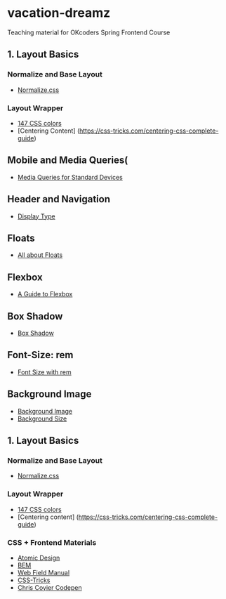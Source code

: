 # vacation-dreamz
Teaching material for OKcoders Spring Frontend Course



## 1. Layout Basics
### Normalize and Base Layout
* [Normalize.css](https://necolas.github.io/normalize.css/)
### Layout Wrapper
* [147 CSS colors](http://www.colors.commutercreative.com/grid/)
* [Centering Content] (https://css-tricks.com/centering-css-complete-guide)
## Mobile and Media Queries(
* [Media Queries for Standard Devices](https://css-tricks.com/snippets/css/media-queries-for-standard-devices/)
## Header and Navigation
* [Display Type](https://www.w3schools.com/html/html_blocks.asp)
## Floats
* [All about Floats](https://css-tricks.com/all-about-floats/)
## Flexbox
* [A Guide to Flexbox](https://css-tricks.com/snippets/css/a-guide-to-flexbox/)
## Box Shadow
* [Box Shadow](https://www.w3schools.com/cssref/css3_pr_box-shadow.asp)
## Font-Size: rem 
* [Font Size with rem](https://snook.ca/archives/html_and_css/font-size-with-rem)
## Background Image
* [Background Image](https://css-tricks.com/almanac/properties/b/background-image/)
* [Background Size](https://css-tricks.com/almanac/properties/b/background-size/)



## 1. Layout Basics
### Normalize and Base Layout
* [Normalize.css](https://necolas.github.io/normalize.css/)
### Layout Wrapper
* [147 CSS colors](http://www.colors.commutercreative.com/grid/)
* [Centering content] (https://css-tricks.com/centering-css-complete-guide)


### CSS + Frontend Materials
* [Atomic Design](http://bradfrost.com/blog/post/atomic-web-design/)
* [BEM](https://seesparkbox.com/foundry/bem_by_example)
* [Web Field Manual](https://webfieldmanual.com/)
* [CSS-Tricks](https://css-tricks.com)
* [Chris Coyier Codepen](https://codepen.io/chriscoyier/)



